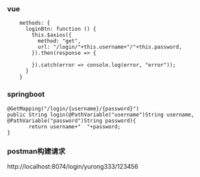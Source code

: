 ### vue

```text
    methods: {
      loginBtn: function () {
        this.$axios({
          method: "get",
          url: "/login/"+this.username+"/"+this.password,
        }).then(response => {
       
        }).catch(error => console.log(error, "error"));
      }
    }
```

### springboot

```text
@GetMapping("/login/{username}/{password}")
public String login(@PathVariable("username")String username, @PathVariable("password")String password){
       return username+"  "+password;
}
```

### postman构建请求

http://localhost:8074/login/yurong333/123456
